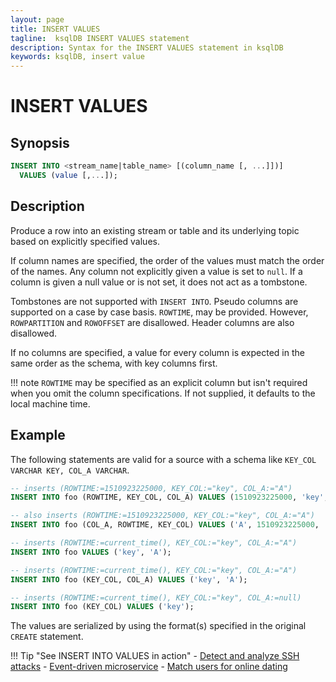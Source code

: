 ```yaml
---
layout: page
title: INSERT VALUES
tagline:  ksqlDB INSERT VALUES statement
description: Syntax for the INSERT VALUES statement in ksqlDB
keywords: ksqlDB, insert value
---
```


<script type="text/javascript">
        window.location = 'https://docs.confluent.io/platform/current/ksqldb/developer-guide/ksqldb-reference/insert-values.html';
</script>

INSERT VALUES
=============

Synopsis
--------

```sql
INSERT INTO <stream_name|table_name> [(column_name [, ...]])]
  VALUES (value [,...]);
```

Description
-----------

Produce a row into an existing stream or table and its underlying topic
based on explicitly specified values.

If column names are specified, the order of the values must match the
order of the names. Any column not explicitly given a value is set to `null`.
If a column is given a null value or is not set, it does not act as a tombstone. 

Tombstones are not supported with `INSERT INTO`.
Pseudo columns are supported on a case by case basis. `ROWTIME`, may be provided.
However, `ROWPARTITION` and `ROWOFFSET` are disallowed. Header columns are also disallowed.

If no columns are specified, a value for every column is expected in the same
order as the schema, with key columns first.

!!! note
	`ROWTIME` may be specified as an explicit column but isn't required
   when you omit the column specifications. If not supplied, it defaults
   to the local machine time.

Example
-------

The following statements are valid for a source with a schema like
`KEY_COL VARCHAR KEY, COL_A VARCHAR`.

```sql
-- inserts (ROWTIME:=1510923225000, KEY_COL:="key", COL_A:="A")
INSERT INTO foo (ROWTIME, KEY_COL, COL_A) VALUES (1510923225000, 'key', 'A');

-- also inserts (ROWTIME:=1510923225000, KEY_COL:="key", COL_A:="A")
INSERT INTO foo (COL_A, ROWTIME, KEY_COL) VALUES ('A', 1510923225000, 'key');

-- inserts (ROWTIME:=current_time(), KEY_COL:="key", COL_A:="A")
INSERT INTO foo VALUES ('key', 'A');

-- inserts (ROWTIME:=current_time(), KEY_COL:="key", COL_A:="A")
INSERT INTO foo (KEY_COL, COL_A) VALUES ('key', 'A');

-- inserts (ROWTIME:=current_time(), KEY_COL:="key", COL_A:=null)
INSERT INTO foo (KEY_COL) VALUES ('key');
```

The values are serialized by using the format(s) specified in the original
`CREATE` statement.

!!! Tip "See INSERT INTO VALUES in action"
    - [Detect and analyze SSH attacks](https://developer.confluent.io/tutorials/SSH-attack/confluent.html#execute-ksqldb-code)
    - [Event-driven microservice](/tutorials/event-driven-microservice/#seed-some-transaction-events)
    - [Match users for online dating](https://developer.confluent.io/tutorials/online-dating/confluent.html#execute-ksqldb-code)
